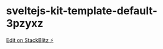 # sveltejs-kit-template-default-3pzyxz

[Edit on StackBlitz ⚡️](https://stackblitz.com/edit/sveltejs-kit-template-default-3pzyxz)